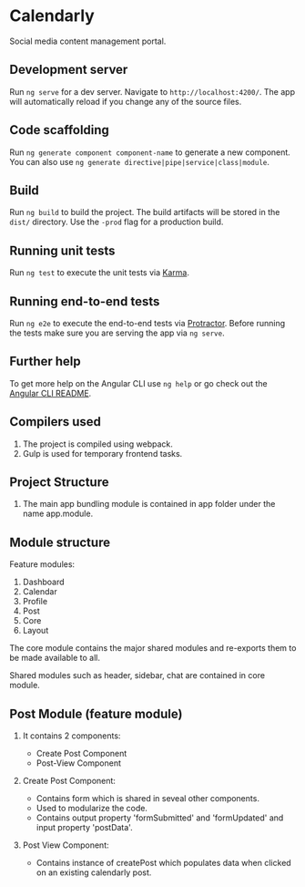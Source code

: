 # Calendarly

Social media content management portal.

## Development server

Run `ng serve` for a dev server. Navigate to `http://localhost:4200/`. The app will automatically reload if you change any of the source files.

## Code scaffolding

Run `ng generate component component-name` to generate a new component. You can also use `ng generate directive|pipe|service|class|module`.

## Build

Run `ng build` to build the project. The build artifacts will be stored in the `dist/` directory. Use the `-prod` flag for a production build.

## Running unit tests

Run `ng test` to execute the unit tests via [Karma](https://karma-runner.github.io).

## Running end-to-end tests

Run `ng e2e` to execute the end-to-end tests via [Protractor](http://www.protractortest.org/).
Before running the tests make sure you are serving the app via `ng serve`.

## Further help

To get more help on the Angular CLI use `ng help` or go check out the [Angular CLI README](https://github.com/angular/angular-cli/blob/master/README.md).

## Compilers used

1. The project is compiled using webpack. 
2. Gulp is used for temporary frontend tasks.

## Project Structure 

1. The main app bundling module is contained in app folder under the name app.module.

## Module structure

Feature modules:
1. Dashboard
2. Calendar
3. Profile
4. Post
5. Core
6. Layout

The core module contains the major shared modules and re-exports them to be made available to all.

Shared modules such as header, sidebar, chat are contained in core module.

## Post Module (feature module)

1. It contains 2 components:
    - Create Post Component
    - Post-View Component
    
2. Create Post Component:
    - Contains form which is shared in seveal other components.
    - Used to modularize the code.
    - Contains output property 'formSubmitted' and 'formUpdated' and input property 'postData'.
    
3. Post View Component:
    - Contains instance of createPost which populates data when clicked on an existing calendarly post.
    
